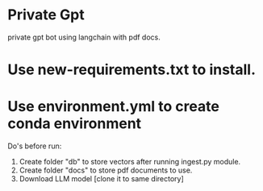 # Private Gpt
private gpt bot using langchain with pdf docs.

# Use new-requirements.txt to install.

# Use environment.yml to create conda environment

Do's before run:
1. Create folder "db" to store vectors after running ingest.py module.
2. Create folder "docs" to store pdf documents to use.
3. Download LLM model [clone it to same directory]
   
